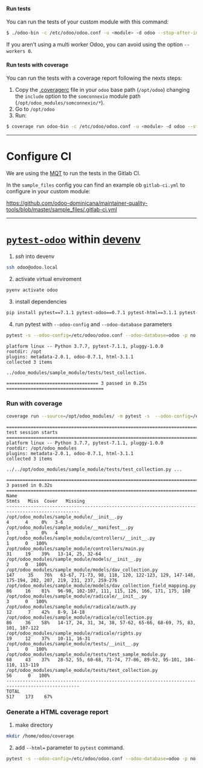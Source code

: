 #### Run tests

You can run the tests of your custom module with this command:
```sh
$ ./odoo-bin -c /etc/odoo/odoo.conf -u <module> -d odoo --stop-after-init --test-enable --workers 0
```
If you aren't using a multi worker Odoo, you can avoid using the option `--workers 0`.

#### Run tests with coverage

You can run the tests with a coverage report following the nexts steps:

1. Copy the [.coveragerc](https://github.com/coopdevs/maintainer-quality-tools/blob/master/cfg/.coveragerc) file in your `odoo` base path (`/opt/odoo`) changing the `include` option to the `somconnexio` module path (`/opt/odoo_modules/somconnexio/*`).
2. Go to `/opt/odoo`
3. Run:
```sh
$ coverage run odoo-bin -c /etc/odoo/odoo.conf -u <module> -d odoo --stop-after-init --test-enable --workers 0 && coverage report --show-missing
```

***

# Configure CI

We are using the [MQT](https://github.com/odoo-dominicana/maintainer-quality-tools) to run the tests in the Gitlab CI.

In the `sample_files` config you can find an example ob `gitlab-ci.yml` to configure in your custom module:

https://github.com/odoo-dominicana/maintainer-quality-tools/blob/master/sample_files/.gitlab-ci.yml


***


# [`pytest-odoo`](https://github.com/camptocamp/pytest-odoo) within [devenv](https://github.com/coopdevs/handbook/wiki/Devenv)


1. *ssh* into devenv

```bash
ssh odoo@odoo.local
```

2. activate virtual enviroment
```bash
pyenv activate odoo
```

3. install dependencies

```bash
pip install pytest==7.1.1 pytest-odoo==0.7.1 pytest-html==3.1.1 pytest-metadata==2.0.1 coverage==6.3.2
```

4. run pytest with `--odoo-config` and `--odoo-database` parameters
```bash
pytest -s --odoo-config=/etc/odoo/odoo.conf --odoo-database=odoo -p no:warnings /opt/odoo_modules
```


```
platform linux -- Python 3.7.7, pytest-7.1.1, pluggy-1.0.0
rootdir: /opt
plugins: metadata-2.0.1, odoo-0.7.1, html-3.1.1
collected 3 items

../odoo_modules/sample_module/tests/test_collection.

================================== 3 passed in 0.25s ====================================

```

### Run with coverage

```bash
coverage run --source=/opt/odoo_modules/ -m pytest -s  --odoo-config=/etc/odoo/odoo.conf --odoo-database=odoo -p no:warnings  /opt/odoo_modules/ && coverage report -m
```

```
============================================================================ test session starts =============================================================================
platform linux -- Python 3.7.7, pytest-7.1.1, pluggy-1.0.0
rootdir: /opt/odoo_modules
plugins: metadata-2.0.1, odoo-0.7.1, html-3.1.1
collected 3 items                                                                                                                                                            

../../opt/odoo_modules/sample_module/tests/test_collection.py ...

============================================================================= 3 passed in 0.32s ==============================================================================
Name                                                                Stmts   Miss  Cover   Missing
-------------------------------------------------------------------------------------------------
/opt/odoo_modules/sample_module/__init__.py                                  4      4     0%   3-6
/opt/odoo_modules/sample_module/__manifest__.py                              1      1     0%   4
/opt/odoo_modules/sample_module/controllers/__init__.py                      1      0   100%
/opt/odoo_modules/sample_module/controllers/main.py                         31     19    39%   13-14, 25, 32-64
/opt/odoo_modules/sample_module/models/__init__.py                           2      0   100%
/opt/odoo_modules/sample_module/models/dav_collection.py                   147     35    76%   63-67, 71-73, 98, 118, 120, 122-123, 129, 147-148, 175-194, 202, 207, 219, 231, 237, 259-276
/opt/odoo_modules/sample_module/models/dav_collection_field_mapping.py      86     16    81%   96-98, 102-107, 111, 115, 126, 166, 171, 175, 180
/opt/odoo_modules/sample_module/radicale/__init__.py                         3      0   100%
/opt/odoo_modules/sample_module/radicale/auth.py                            12      7    42%   8-9, 14-18
/opt/odoo_modules/sample_module/radicale/collection.py                      86     36    58%   14-17, 24, 31, 34, 38, 57-62, 65-66, 68-69, 75, 83, 101, 107-122
/opt/odoo_modules/sample_module/radicale/rights.py                          19     12    37%   10-11, 16-31
/opt/odoo_modules/sample_module/tests/__init__.py                            1      0   100%
/opt/odoo_modules/sample_module/tests/test_sample_module.py                      68     43    37%   28-52, 55, 60-68, 71-74, 77-86, 89-92, 95-101, 104-110, 113-119
/opt/odoo_modules/sample_module/tests/test_collection.py                    56      0   100%
-------------------------------------------------------------------------------------------------
TOTAL                                                                 517    173    67%
```

### Generate a HTML coverage report

1.  make directory
```bash
mkdir /home/odoo/coverage
```

2. add `--html=` parameter to `pytest` command.
```bash
pytest -s --odoo-config=/etc/odoo/odoo.conf --odoo-database=odoo -p no:warnings --html=/home/odoo/coverage/report.html /opt/odoo_modules
```
